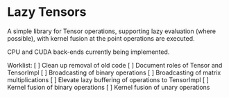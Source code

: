 # Lazy Tensors

A simple library for Tensor operations, supporting lazy evaluation (where possible), with kernel fusion at the point operations are executed.

CPU and CUDA back-ends currently being implemented.

Worklist:
[ ] Clean up removal of old code
[ ] Document roles of Tensor and TensorImpl
[ ] Broadcasting of binary operations
[ ] Broadcasting of matrix multiplications
[ ] Elevate lazy buffering of operations to TensorImpl
[ ] Kernel fusion of binary operations
[ ] Kernel fusion of unary operations

